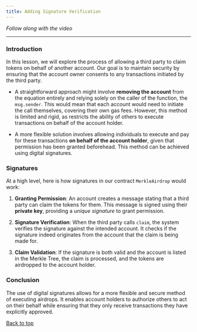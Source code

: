 ```yaml
---
title: Adding Signature Verification
---
```


_Follow along with the video_

---
<a name="top"></a>

### Introduction
In this lesson, we will explore the process of allowing a third party to claim tokens on behalf of another account. Our goal is to maintain security by ensuring that the account owner consents to any transactions initiated by the third party.

- A straightforward approach might involve **removing the account** from the equation entirely and relying solely on the caller of the function, the `msg.sender`. This would mean that each account would need to initiate the call themselves, covering their own gas fees. However, this method is limited and rigid, as restricts the ability of others to execute transactions on behalf of the account holder.

- A more flexible solution involves allowing individuals to execute and pay for these transactions **on behalf of the account holder**, given that permission has been granted beforehead. This method can be achieved using digital signatures.

### Signatures

At a high level, here is how signatures in our contract `MerkleAirdrop` would work:

1. **Granting Permission**: An account creates a message stating that a third party can claim the tokens for them. This message is signed using their **private key**, providing a _unique signature_ to grant permission.

2. **Signature Verification**: When the third party calls `claim`, the system verifies the signature against the intended account. It checks if the signature indeed originates from the account that the claim is being made for.

3. **Claim Validation**: If the signature is both valid and the account is listed in the Merkle Tree, the claim is processed, and the tokens are airdropped to the account holder.

### Conclusion

The use of digital signatures allows for a more flexible and secure method of executing airdrops. It enables account holders to authorize others to act on their behalf while ensuring that they only receive transactions they have explicitly approved.

[Back to top](#top)
